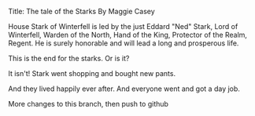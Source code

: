Title: The tale of the Starks
By Maggie Casey

House Stark of Winterfell is led by the just Eddard "Ned" Stark, Lord of
Winterfell, Warden of the North, Hand of the King, Protector of the Realm,
Regent.  He is surely honorable and will lead a long and prosperous life.

This is the end for the starks.  Or is it?

It isn't! Stark went shopping and bought new pants.

And they lived happily ever after.
And everyone went and got a day job.


More changes to this branch, then push to github

